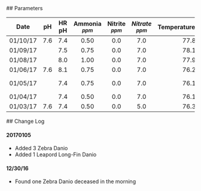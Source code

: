 
<a name="Parameters">
## Parameters

| __Date__ | __pH__ | __HR pH__ | __Ammonia__ <sup>___ppm___</sup> | __Nitrite__ <sup>___ppm___</sup> | ___Nitrate___ <sup>_ppm_</sup> | Temperature<sup>___fahrenheit___</sup> | __Notes__ |
|:--------:|:---:|:---:|:----:|:---:|:---:|:----:|:---|
| 01/10/17 | 7.6 | 7.4 | 0.50 | 0.0 | 7.0 | 77.8 |    |
| 01/09/17 |     | 7.5 | 0.75 | 0.0 | 7.0 | 78.1 |    |
| 01/08/17 |     | 8.0 | 1.00 | 0.0 | 7.0 | 77.9 |    |
| 01/06/17 | 7.6 | 8.1 | 0.75 | 0.0 | 7.0 | 76.2 |    |
| 01/05/17 |     | 7.4 | 0.75 | 0.0 | 7.0 | 76.1 | [See Log](#20170105)   |
| 01/04/17 |     | 7.4 | 0.50 | 0.0 | 7.0 | 76.1 |    |
| 01/03/17 | 7.6 | 7.4 | 0.50 | 0.0 | 5.0 | 76.3 |    |


<a name="ChangeLog">
## Change Log

#### 20170105
- Added 3 Zebra Danio
- Added 1 Leapord Long-Fin Danio

#### 12/30/16
- Found one Zebra Danio deceased in the morning
